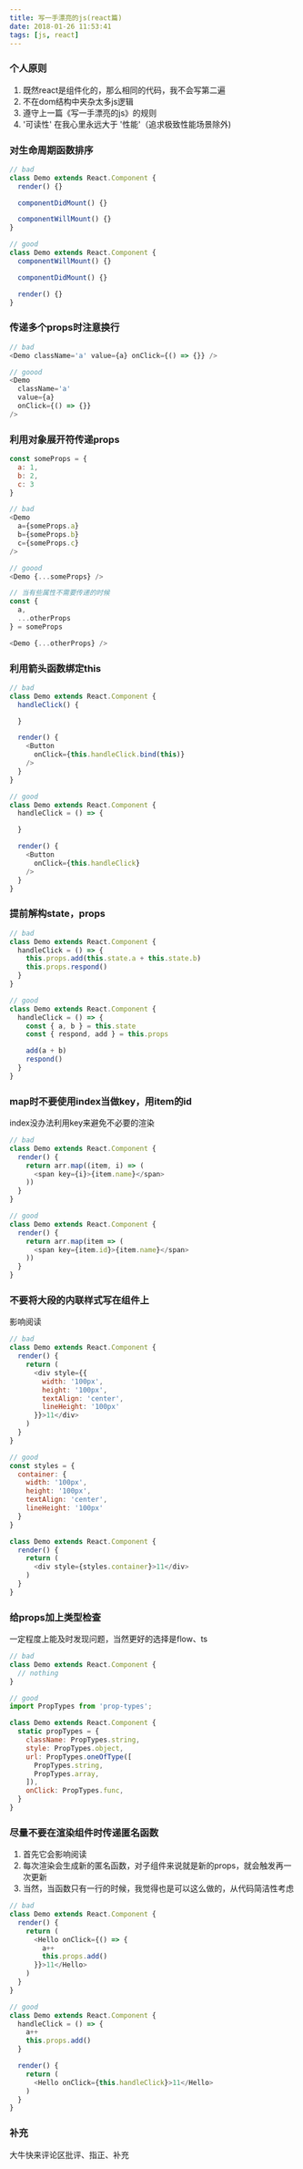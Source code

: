```yaml
---
title: 写一手漂亮的js(react篇)
date: 2018-01-26 11:53:41
tags: [js, react]
---
```


### 个人原则
1. 既然react是组件化的，那么相同的代码，我不会写第二遍
2. 不在dom结构中夹杂太多js逻辑
3. 遵守上一篇《写一手漂亮的js》的规则
4. '可读性' 在我心里永远大于 '性能'（追求极致性能场景除外)

### 对生命周期函数排序

```javascript
// bad
class Demo extends React.Component {
  render() {}

  componentDidMount() {}

  componentWillMount() {}
}

// good
class Demo extends React.Component {
  componentWillMount() {}

  componentDidMount() {}

  render() {}
}
```

### 传递多个props时注意换行

```javascript
// bad
<Demo className='a' value={a} onClick={() => {}} />

// goood
<Demo
  className='a'
  value={a}
  onClick={() => {}}
/>
```

### 利用对象展开符传递props

```javascript
const someProps = {
  a: 1,
  b: 2,
  c: 3
}

// bad
<Demo
  a={someProps.a}
  b={someProps.b}
  c={someProps.c}
/>

// goood
<Demo {...someProps} />

// 当有些属性不需要传递的时候
const {
  a,
  ...otherProps
} = someProps

<Demo {...otherProps} />
```

### 利用箭头函数绑定this

```javascript
// bad
class Demo extends React.Component {
  handleClick() {

  }

  render() {
    <Button
      onClick={this.handleClick.bind(this)}
    />
  }
}

// good
class Demo extends React.Component {
  handleClick = () => {

  }

  render() {
    <Button
      onClick={this.handleClick}
    />
  }
}
```

### 提前解构state，props

```javascript
// bad
class Demo extends React.Component {
  handleClick = () => {
    this.props.add(this.state.a + this.state.b)
    this.props.respond()
  }
}

// good
class Demo extends React.Component {
  handleClick = () => {
    const { a, b } = this.state
    const { respond, add } = this.props

    add(a + b)
    respond()
  }
}
```

### map时不要使用index当做key，用item的id

index没办法利用key来避免不必要的渲染

```javascript
// bad
class Demo extends React.Component {
  render() {
    return arr.map((item, i) => (
      <span key={i}>{item.name}</span>
    ))
  }
}

// good
class Demo extends React.Component {
  render() {
    return arr.map(item => (
      <span key={item.id}>{item.name}</span>
    ))
  }
}
```

### 不要将大段的内联样式写在组件上

影响阅读

```javascript
// bad
class Demo extends React.Component {
  render() {
    return (
      <div style={{
        width: '100px',
        height: '100px',
        textAlign: 'center',
        lineHeight: '100px'
      }}>11</div>
    )
  }
}

// good
const styles = {
  container: {
    width: '100px',
    height: '100px',
    textAlign: 'center',
    lineHeight: '100px'
  }
}

class Demo extends React.Component {
  render() {
    return (
      <div style={styles.container}>11</div>
    )
  }
}
```

### 给props加上类型检查

一定程度上能及时发现问题，当然更好的选择是flow、ts

```javascript
// bad
class Demo extends React.Component {
  // nothing
}

// good
import PropTypes from 'prop-types';

class Demo extends React.Component {
  static propTypes = {
    className: PropTypes.string,
    style: PropTypes.object,
    url: PropTypes.oneOfType([
      PropTypes.string,
      PropTypes.array,
    ]),
    onClick: PropTypes.func,
  }
}

```

### 尽量不要在渲染组件时传递匿名函数

1. 首先它会影响阅读
2. 每次渲染会生成新的匿名函数，对子组件来说就是新的props，就会触发再一次更新
3. 当然，当函数只有一行的时候，我觉得也是可以这么做的，从代码简洁性考虑

```javascript
// bad
class Demo extends React.Component {
  render() {
    return (
      <Hello onClick={() => {
        a++
        this.props.add()
      }}>11</Hello>
    )
  }
}

// good
class Demo extends React.Component {
  handleClick = () => {
    a++
    this.props.add()
  }

  render() {
    return (
      <Hello onClick={this.handleClick}>11</Hello>
    )
  }
}

```

### 补充
大牛快来评论区批评、指正、补充
